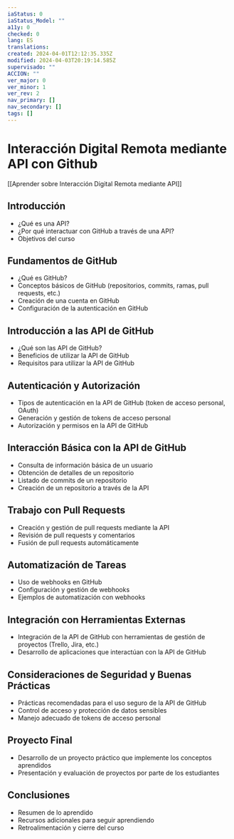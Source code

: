 ```yaml
---
iaStatus: 0
iaStatus_Model: ""
a11y: 0
checked: 0
lang: ES
translations: 
created: 2024-04-01T12:12:35.335Z
modified: 2024-04-03T20:19:14.585Z
supervisado: ""
ACCION: ""
ver_major: 0
ver_minor: 1
ver_rev: 2
nav_primary: []
nav_secondary: []
tags: []
---
```

# Interacción Digital Remota mediante API con Github

[[Aprender sobre Interacción Digital Remota mediante API]]

## Introducción
- ¿Qué es una API?
- ¿Por qué interactuar con GitHub a través de una API?
- Objetivos del curso

## Fundamentos de GitHub
- ¿Qué es GitHub?
- Conceptos básicos de GitHub (repositorios, commits, ramas, pull requests, etc.)
- Creación de una cuenta en GitHub
- Configuración de la autenticación en GitHub

## Introducción a las API de GitHub
- ¿Qué son las API de GitHub?
- Beneficios de utilizar la API de GitHub
- Requisitos para utilizar la API de GitHub

## Autenticación y Autorización
- Tipos de autenticación en la API de GitHub (token de acceso personal, OAuth)
- Generación y gestión de tokens de acceso personal
- Autorización y permisos en la API de GitHub

## Interacción Básica con la API de GitHub
- Consulta de información básica de un usuario
- Obtención de detalles de un repositorio
- Listado de commits de un repositorio
- Creación de un repositorio a través de la API

## Trabajo con Pull Requests
- Creación y gestión de pull requests mediante la API
- Revisión de pull requests y comentarios
- Fusión de pull requests automáticamente

## Automatización de Tareas
- Uso de webhooks en GitHub
- Configuración y gestión de webhooks
- Ejemplos de automatización con webhooks

## Integración con Herramientas Externas
- Integración de la API de GitHub con herramientas de gestión de proyectos (Trello, Jira, etc.)
- Desarrollo de aplicaciones que interactúan con la API de GitHub

## Consideraciones de Seguridad y Buenas Prácticas
- Prácticas recomendadas para el uso seguro de la API de GitHub
- Control de acceso y protección de datos sensibles
- Manejo adecuado de tokens de acceso personal

## Proyecto Final
- Desarrollo de un proyecto práctico que implemente los conceptos aprendidos
- Presentación y evaluación de proyectos por parte de los estudiantes

## Conclusiones
- Resumen de lo aprendido
- Recursos adicionales para seguir aprendiendo
- Retroalimentación y cierre del curso

